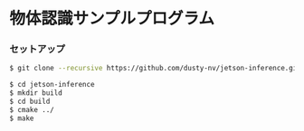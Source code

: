 # 物体認識サンプルプログラム

### セットアップ

```bash
$ git clone --recursive https://github.com/dusty-nv/jetson-inference.git

$ cd jetson-inference
$ mkdir build
$ cd build
$ cmake ../
$ make
``` 
